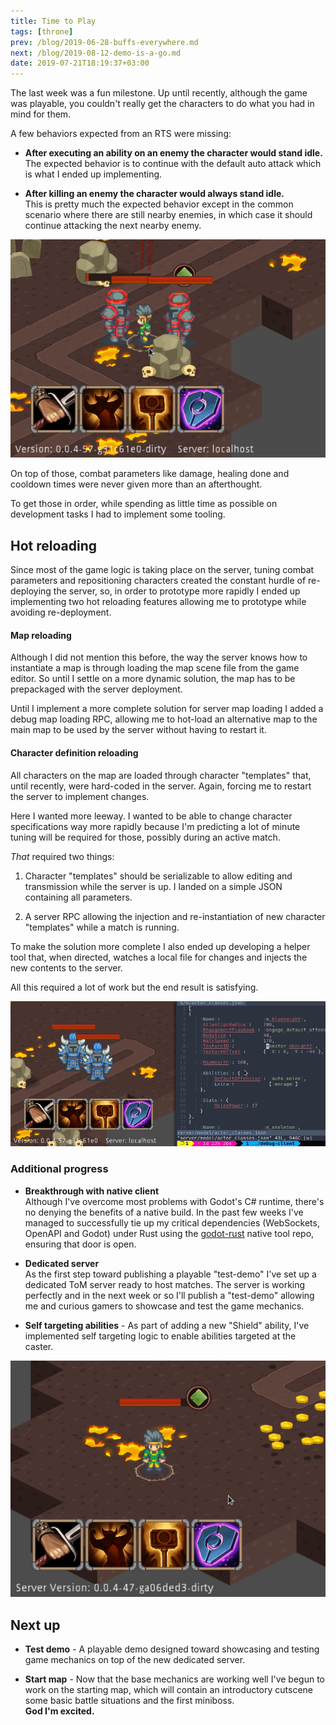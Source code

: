 ```yaml
---
title: Time to Play
tags: [throne]
prev: /blog/2019-06-28-buffs-everywhere.md
next: /blog/2019-08-12-demo-is-a-go.md
date: 2019-07-21T18:19:37+03:00
---
```


The last week was a fun milestone. Up until recently, although the game was
playable, you couldn't really get the characters to do what you had in mind for
them.

A few behaviors expected from an RTS were missing:

* **After executing an ability on an enemy the character would stand idle.**  
  The expected behavior is to continue with the default auto attack which is
  what I ended up implementing.

* **After killing an enemy the character would always stand idle.**  
  This is pretty much the expected behavior except in the common scenario where
  there are still nearby enemies, in which case it should continue attacking the
  next nearby enemy.

![Expected behavior](./img/keep_attacking.gif)

On top of those, combat parameters like damage, healing done and cooldown times
were never given more than an afterthought.

To get those in order, while spending as little time as possible on development
tasks I had to implement some tooling.


## Hot reloading

Since most of the game logic is taking place on the server, tuning combat
parameters and repositioning characters created the constant hurdle of
re-deploying the server, so, in order to prototype more rapidly I ended up
implementing two hot reloading features allowing me to prototype while avoiding
re-deployment.


#### Map reloading

Although I did not mention this before, the way the server knows how to
instantiate a map is through loading the map scene file from the game editor. So
until I settle on a more dynamic solution, the map has to be prepackaged with
the server deployment.

Until I implement a more complete solution for server map loading I added a
debug map loading RPC, allowing me to hot-load an alternative map to the main
map to be used by the server without having to restart it.


#### Character definition reloading

All characters on the map are loaded through character "templates" that, until
recently, were hard-coded in the server. Again, forcing me to restart the server
to implement changes.

Here I wanted more leeway. I wanted to be able to change character
specifications way more rapidly because I'm predicting a lot of minute tuning
will be required for those, possibly during an active match.

*That* required two things:

1. Character "templates" should be serializable to allow editing and
  transmission while the server is up. I landed on a simple JSON containing all
  parameters.

2. A server RPC allowing the injection and re-instantiation of new character
  "templates" while a match is running.

To make the solution more complete I also ended up developing a helper tool
that, when directed, watches a local file for changes and injects the new
contents to the server.

All this required a lot of work but the end result is satisfying.

![Template hot reloading](./img/set_texture.gif)


### Additional progress

* **Breakthrough with native client**  
  Although I've overcome most problems with Godot's C# runtime, there's no
  denying the benefits of a native build. In the past few weeks I've managed to
  successfully tie up my critical dependencies (WebSockets, OpenAPI and Godot)
  under Rust using the [godot-rust] native tool repo, ensuring that door is
  open.

* **Dedicated server**  
  As the first step toward publishing a playable "test-demo" I've set up a
  dedicated ToM server ready to host matches. The server is working perfectly
  and in the next week or so I'll publish a "test-demo" allowing me and curious
  gamers to showcase and test the game mechanics.

* **Self targeting abilities** - As part of adding a new "Shield" ability, I've
  implemented self targeting logic to enable abilities targeted at the caster.

![Shield self cast](./img/self_targeting.gif)


## Next up

* **Test demo** - A playable demo designed toward showcasing and testing game
  mechanics on top of the new dedicated server.

* **Start map** - Now that the base mechanics are working well I've begun to
  work on the starting map, which will contain an introductory cutscene some
  basic battle situations and the first miniboss.  
  **God I'm excited.**

[godot-rust]: https://github.com/GodotNativeTools/godot-rust
